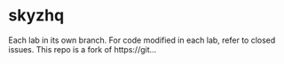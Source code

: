 # skyzhq
Each lab in its own branch. For code modified in each lab, refer to closed issues. This repo is a fork of https://git…
